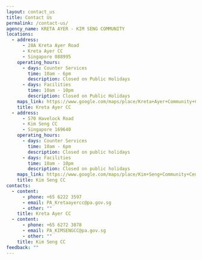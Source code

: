 ```yaml
---
layout: contact_us
title: Contact Us
permalink: /contact-us/
agency_name: KRETA AYER - KIM SENG COMMUNITY
locations:
  - address:
      - 28A Kreta Ayer Road
      - Kreta Ayer CC
      - Singapore 088995
    operating_hours:
      - days: Counter Services
        time: 10am - 6pm
        description: Closed on Public Holidays
      - days: Facilities
        time: 10am - 10pm
        description: Closed on Public Holidays
    maps_link: https://www.google.com/maps/place/Kreta+Ayer+Community+Club/@1.2809149,103.8402114,17z/data=!3m1!4b1!4m6!3m5!1s0x31da1972eb840acb:0xfd4a4679684dd0e0!8m2!3d1.2809149!4d103.8427863!16s%2Fg%2F1tkskws1?entry=ttu
    title: Kreta Ayer CC
  - address:
      - 570 Havelock Road
      - Kim Seng CC
      - Singapore 169640
    operating_hours:
      - days: Counter Services
        time: 10am - 6pm
        description: Closed on public holidays
      - days: Facilities
        time: 10am - 10pm
        description: Closed on public holidays
    maps_link: https://www.google.com/maps/place/Kim+Seng+Community+Centre/@1.2894666,103.8310287,17z/data=!3m2!4b1!5s0x31da19828c0bc385:0x3b9cf44623b05357!4m6!3m5!1s0x31da1982838beec7:0xfbcd62cdd9a157c!8m2!3d1.2894666!4d103.8310287!16s%2Fg%2F1tfvdqlk?entry=ttu
    title: Kim Seng CC
contacts:
  - content:
      - phone: +65 6222 3597
      - email: PA_Kretaayercc@pa.gov.sg
      - other: ""
    title: Kreta Ayer CC
  - content:
      - phone: +65 6272 3878
      - email: PA_KIMSENGCC@pa.gov.sg
      - other: ""
    title: Kim Seng CC
feedback: ""
---
```

